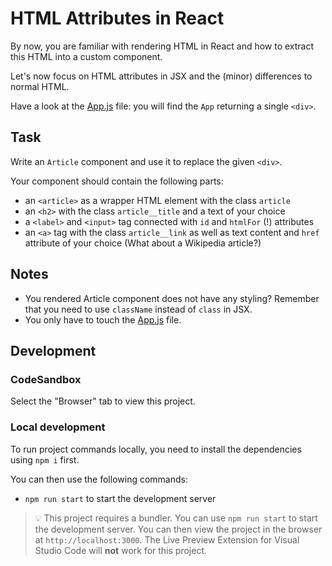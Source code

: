 # HTML Attributes in React

By now, you are familiar with rendering HTML in React and how to extract this HTML into a custom component.

Let's now focus on HTML attributes in JSX and the (minor) differences to normal HTML.

Have a look at the [App.js](./src/App.js) file: you will find the `App` returning a single `<div>`.

## Task

Write an `Article` component and use it to replace the given `<div>`.

Your component should contain the following parts:

- an `<article>` as a wrapper HTML element with the class `article`
- an `<h2>` with the class `article__title` and a text of your choice
- a `<label>` and `<input>` tag connected with `id` and `htmlFor` (!) attributes
- an `<a>` tag with the class `article__link` as well as text content and `href` attribute of your choice (What about a Wikipedia article?)

## Notes

- You rendered Article component does not have any styling? Remember that you need to use `className` instead of `class` in JSX.
- You only have to touch the [App.js](src/App.js) file.

## Development

### CodeSandbox

Select the "Browser" tab to view this project.

### Local development

To run project commands locally, you need to install the dependencies using `npm i` first.

You can then use the following commands:

- `npm run start` to start the development server

> 💡 This project requires a bundler. You can use `npm run start` to start the development server. You can then view the project in the browser at `http://localhost:3000`. The Live Preview Extension for Visual Studio Code will **not** work for this project.

